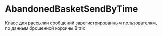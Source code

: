 # AbandonedBasketSendByTime
Класс для рассылки сообщений зарегистрированным пользователям,
по данным брошенной корзины Bitrix
